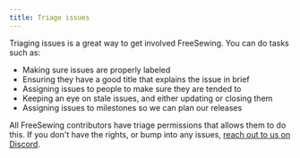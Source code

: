 ```yaml
---
title: Triage issues
---
```


Triaging issues is a great way to get involved FreeSewing. You can do tasks such as:

 - Making sure issues are properly labeled
 - Ensuring they have a good title that explains the issue in brief
 - Assigning issues to people to make sure they are tended to
 - Keeping an eye on stale issues, and either updating or closing them
 - Assigning issues to milestones so we can plan our releases

All FreeSewing contributors have triage permissions that allows them to do this.
If you don't have the rights, or bump into any issues, [reach out to us on Discord](https://discord.freesewing.org).

